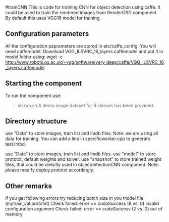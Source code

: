 ```
```
#trainCNN
This is code for training CNN for object detection using caffe. 
It could be used to train the rendered images from RenderOSG component.
By default this uses VGG16 model for training.


## Configuration parameters
All the configuration paprameters are stored in etc/caffe_config.
You will need caffemodel.
Download VGG_ILSVRC_16_layers.caffemodel and put it in model folder using:
wget -c http://www.robots.ox.ac.uk/~vgg/software/very_deep/caffe/VGG_ILSVRC_16_layers.caffemodel

    
## Starting the component
To run the component use:
>sh run.sh
A demo image dataset for 3 classes has been provided.

## Directory structure
use "Data" to store images, train list and lmdb files.
Note: we are using all data for training. You can add a line in specificworker.cpp to generate test.lmbd.

use "Data" to store images, train list and lmdb files.
use "model" to store prototxt, default weights and solver.
use "snapshot" to store trained weight files, that could be directly used in objectdetectionCNN component.
Note: please modify deploy.prototxt accordingly.

## Other remarks
if you get following errors try reducing batch size in you model file (mytrain_val.prototxt)
Check failed: error == cudaSuccess (9 vs. 0)  invalid configuration argument
Check failed: error == cudaSuccess (2 vs. 0)  out of memory
